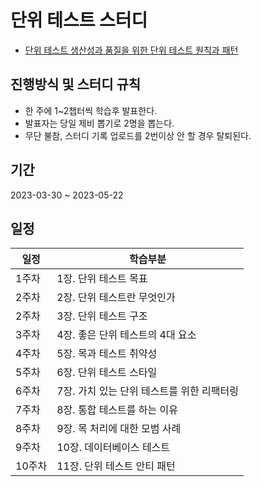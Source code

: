 # 단위 테스트 스터디
- [단위 테스트 생산성과 품질을 위한 단위 테스트 원칙과 패턴](http://www.yes24.com/Product/Goods/104084175)

## 진행방식 및 스터디 규칙
- 한 주에 1~2챕터씩 학습후 발표한다.
- 발표자는 당일 제비 뽑기로 2명을 뽑는다.
- 무단 불참, 스터디 기록 업로드를 2번이상 안 할 경우 탈퇴된다.

## 기간
2023-03-30 ~ 2023-05-22

## 일정
|일정|학습부분|
|----|----|
|1주차|1장. 단위 테스트 목표|
|2주차|2장. 단위 테스트란 무엇인가|
|2주차|3장. 단위 테스트 구조|
|3주차|4장. 좋은 단위 테스트의 4대 요소|
|4주차|5장. 목과 테스트 취약성|
|5주차|6장. 단위 테스트 스타일|
|6주차|7장. 가치 있는 단위 테스트를 위한 리팩터링|
|7주차|8장. 통합 테스트를 하는 이유|
|8주차|9장. 목 처리에 대한 모범 사례|
|9주차|10장. 데이터베이스 테스트|
|10주차|11장. 단위 테스트 안티 패턴|